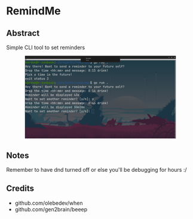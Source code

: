 # RemindMe
## Abstract
Simple CLI tool to set reminders

<p align="center"><img src="https://github.com/The-Golang-Way/remindme/blob/main/demo/demo.png" width="80%"></p>


## Notes
Remember to have dnd turned off or else you'll be debugging for hours :/

## Credits
- github.com/olebedev/when
- github.com/gen2brain/beeep
